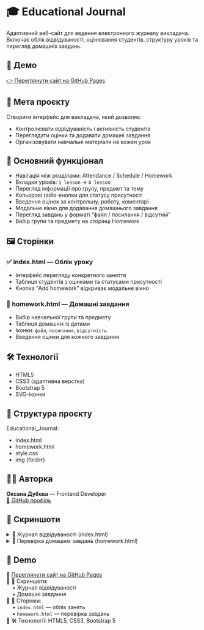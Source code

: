 # 🎓 Educational Journal

Адаптивний веб-сайт для ведення електронного журналу викладача. Включає облік відвідуваності, оцінювання студентів, структуру уроків та перегляд домашніх завдань.

## 🚀 Демо

[👉 Переглянути сайт на GitHub Pages](https://oksanaDubova-hub.github.io/Educational_Journal/)

## 📘 Мета проєкту

Створити інтерфейс для викладача, який дозволяє:
- Контролювати відвідуваність і активність студентів
- Переглядати оцінки та додавати домашні завдання
- Організовувати навчальні матеріали на кожен урок

## 📌 Основний функціонал

- Навігація між розділами: Attendance / Schedule / Homework
- Вкладки уроків: `1 lesson` → `8 lesson`
- Перегляд інформації про групу, предмет та тему
- Кольорові radio-кнопки для статусу присутності
- Введення оцінок за контрольну, роботу, коментарі
- Модальне вікно для додавання домашнього завдання
- Перегляд завдань у форматі “файл / посилання / відсутній”
- Вибір групи та предмету на сторінці Homework

## 🖼️ Сторінки

### ✅ index.html — Облік уроку

- Інтерфейс перегляду конкретного заняття
- Таблиця студентів з оцінками та статусами присутності
- Кнопка “Add homework” відкриває модальне вікно

### 📘 homework.html — Домашні завдання

- Вибір навчальної групи та предмету
- Таблиця домашніх із датами
- Іконки: `файл`, `посилання`, `відсутність`
- Введення оцінки для кожного завдання

## 🛠️ Технології

- HTML5
- CSS3 (адаптивна верстка)
- Bootstrap 5
- SVG-іконки

## 📂 Структура проєкту

Educational_Journal:
- index.html
- homework.html
- style.css
- img (folder)

## 👩‍💻 Авторка

**Оксана Дубова** — Frontend Developer  
[🔗 GitHub профіль](https://github.com/oksanaDubova-hub)


## 📸 Скриншоти

<details>
  <summary>📍 Журнал відвідуваності (index.html)</summary>

  ![index_attendance](screenshots/index_attendance.jpg)
</details>

<details>
  <summary>📘 Перевірка домашніх завдань (homework.html)</summary>

  ![homework](screenshots/homework.jpg)
</details>

## 🚀 Demo

🔹 [Переглянути сайт на GitHub Pages](https://oksanaDubova-hub.github.io/Educational_Journal/)  
🔹 📸 Скриншоти:  
&nbsp;&nbsp;&nbsp;&nbsp;• Журнал відвідуваності  
&nbsp;&nbsp;&nbsp;&nbsp;• Домашні завдання  
🔹 📂 Сторінки:  
&nbsp;&nbsp;&nbsp;&nbsp;• `index.html` — облік занять  
&nbsp;&nbsp;&nbsp;&nbsp;• `homework.html` — перевірка завдань  
🔹 🛠️ Технології: HTML5, CSS3, Bootstrap 5


